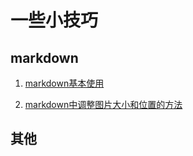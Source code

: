 # 一些小技巧

## markdown
1. [markdown基本使用](https://blog.csdn.net/duandapei/article/details/78572124/?utm_medium=distribute.pc_relevant.none-task-blog-2~default~baidujs_utm_term~default-1--blog-91567551.235^v38^pc_relevant_sort_base1&spm=1001.2101.3001.4242.2&utm_relevant_index=4)

2. [markdown中调整图片大小和位置的方法](https://blog.csdn.net/m0_66769266/article/details/124039970?ops_request_misc=%257B%2522request%255Fid%2522%253A%2522169954342116800222822413%2522%252C%2522scm%2522%253A%252220140713.130102334..%2522%257D&request_id=169954342116800222822413&biz_id=0&utm_medium=distribute.pc_search_result.none-task-blog-2~all~sobaiduend~default-2-124039970-null-null.142^v96^pc_search_result_base9&utm_term=markdown%20%E6%8F%92%E5%85%A5%E5%9B%BE%E7%89%87%E5%A4%A7%E5%B0%8F&spm=1018.2226.3001.4187)

## 其他